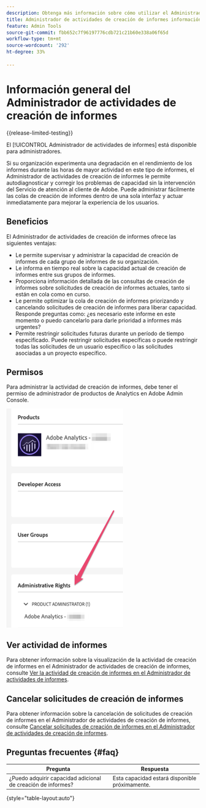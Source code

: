 ```yaml
---
description: Obtenga más información sobre cómo utilizar el Administrador de actividades de creación de informes para diagnosticar y corregir problemas de capacidad durante las horas de mayor actividad en la creación de informes.
title: Administrador de actividades de creación de informes información general
feature: Admin Tools
source-git-commit: fbb652c7f96197776cdb721c21b60e338a06f65d
workflow-type: tm+mt
source-wordcount: '292'
ht-degree: 33%

---
```


# Información general del Administrador de actividades de creación de informes

{{release-limited-testing}}

El [!UICONTROL Administrador de actividades de informes] está disponible para administradores.

Si su organización experimenta una degradación en el rendimiento de los informes durante las horas de mayor actividad en este tipo de informes, el Administrador de actividades de creación de informes le permite autodiagnosticar y corregir los problemas de capacidad sin la intervención del Servicio de atención al cliente de Adobe. Puede administrar fácilmente las colas de creación de informes dentro de una sola interfaz y actuar inmediatamente para mejorar la experiencia de los usuarios.

## Beneficios

El Administrador de actividades de creación de informes ofrece las siguientes ventajas:

* Le permite supervisar y administrar la capacidad de creación de informes de cada grupo de informes de su organización.
* Le informa en tiempo real sobre la capacidad actual de creación de informes entre sus grupos de informes.
* Proporciona información detallada de las consultas de creación de informes sobre solicitudes de creación de informes actuales, tanto si están en cola como en curso.
* Le permite optimizar la cola de creación de informes priorizando y cancelando solicitudes de creación de informes para liberar capacidad. Responde preguntas como: ¿es necesario este informe en este momento o puedo cancelarlo para darle prioridad a informes más urgentes?
* Permite restringir solicitudes futuras durante un período de tiempo especificado. Puede restringir solicitudes específicas o puede restringir todas las solicitudes de un usuario específico o las solicitudes asociadas a un proyecto específico.

## Permisos

Para administrar la actividad de creación de informes, debe tener el permiso de administrador de productos de Analytics en Adobe Admin Console.

![permiso](/help/admin/admin/assets/rep-mgr-permission.png)

## Ver actividad de informes

Para obtener información sobre la visualización de la actividad de creación de informes en el Administrador de actividades de creación de informes, consulte [Ver la actividad de creación de informes en el Administrador de actividades de informes](/help/admin/admin/reporting-activity-manager/reporting-activity.md).

## Cancelar solicitudes de creación de informes

Para obtener información sobre la cancelación de solicitudes de creación de informes en el Administrador de actividades de creación de informes, consulte [Cancelar solicitudes de creación de informes en el Administrador de actividades de creación de informes](/help/admin/admin/reporting-activity-manager/reporting-activity-cancel-requests.md).

## Preguntas frecuentes {#faq}

| Pregunta | Respuesta |
| --- | --- |
| ¿Puedo adquirir capacidad adicional de creación de informes? | Esta capacidad estará disponible próximamente. |

{style="table-layout:auto"}
